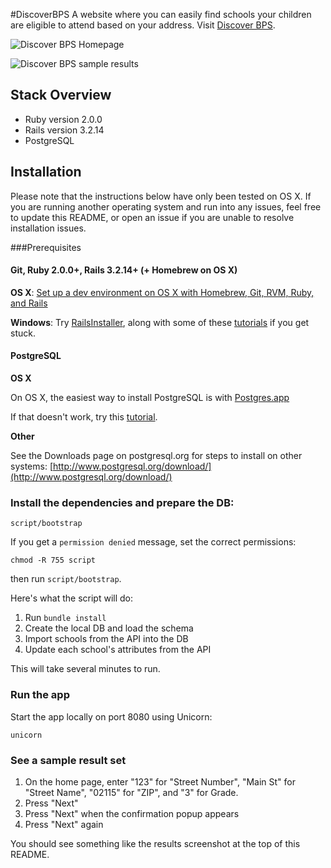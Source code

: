 #DiscoverBPS
A website where you can easily find schools your children are eligible to attend based on your address. Visit [Discover BPS](http://www.discoverbps.org).

![Discover BPS Homepage](http://cl.ly/image/2t3O0R1T1e3Q/Image%202014-01-20%20at%2011.51.40%20PM.png)

![Discover BPS sample results](http://cl.ly/image/2T3A0Y0y0y1n/Image%202014-01-20%20at%2011.44.13%20PM.png)

## Stack Overview

* Ruby version 2.0.0
* Rails version 3.2.14
* PostgreSQL

## Installation
Please note that the instructions below have only been tested on OS X. If you are running another operating system and run into any issues, feel free to update this README, or open an issue if you are unable to resolve installation issues.

###Prerequisites

#### Git, Ruby 2.0.0+, Rails 3.2.14+ (+ Homebrew on OS X)
**OS X**: [Set up a dev environment on OS X with Homebrew, Git, RVM, Ruby, and Rails](http://www.moncefbelyamani.com/how-to-install-xcode-homebrew-git-rvm-ruby-on-mac/)

**Windows**: Try [RailsInstaller](http://railsinstaller.org), along with some of these [tutorials](https://www.google.com/search?q=install+rails+on+windows) if you get stuck.


#### PostgreSQL
**OS X**

On OS X, the easiest way to install PostgreSQL is with [Postgres.app](http://postgresapp.com/)

If that doesn't work, try this [tutorial](http://www.moncefbelyamani.com/how-to-install-postgresql-on-a-mac-with-homebrew-and-lunchy/).

**Other**

See the Downloads page on postgresql.org for steps to install on other systems: [http://www.postgresql.org/download/](http://www.postgresql.org/download/)


### Install the dependencies and prepare the DB:

    script/bootstrap

If you get a `permission denied` message, set the correct permissions:

    chmod -R 755 script

then run `script/bootstrap`.

Here's what the script will do:

1. Run `bundle install`
2. Create the local DB and load the schema
3. Import schools from the API into the DB
4. Update each school's attributes from the API

This will take several minutes to run.

### Run the app
Start the app locally on port 8080 using Unicorn:

    unicorn

### See a sample result set
1. On the home page, enter "123" for "Street Number", "Main St" for "Street Name", "02115" for "ZIP", and "3" for Grade.
2. Press "Next"
3. Press "Next" when the confirmation popup appears
4. Press "Next" again

You should see something like the results screenshot at the top of this README.